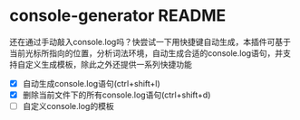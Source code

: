 # console-generator README

还在通过手动敲入console.log吗？快尝试一下用快捷键自动生成，本插件可基于当前光标所指向的位置，分析词法环境，自动生成合适的console.log语句，并支持自定义生成模板，除此之外还提供一系列快捷功能

* [X] 自动生成console.log语句(ctrl+shift+l)
* [X] 删除当前文件下的所有console.log语句(ctrl+shift+d)
* [ ] 自定义console.log的模板

